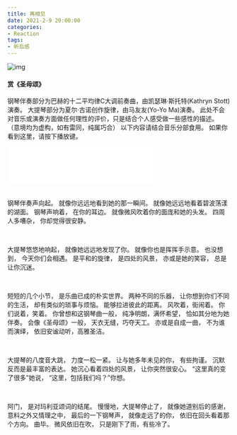 ```yaml
---
title: 再相见
date: 2021-2-9 20:00:00
categories:
- Reaction
tags:
- 听后感
---
```


![img](/images/Reaction/AveMaria.webp)

#### 赏《圣母颂》
钢琴伴奏部分为巴赫的十二平均律C大调前奏曲，由凯瑟琳·斯托特(Kathryn Stott)演奏。
大提琴部分为夏尔·古诺创作旋律，由马友友(Yo-Yo Ma)演奏。
此处不会对音乐或演奏方面做任何理性的评价，只是结合个人感受做一些感性的描述。
（意境均为虚构，如有雷同，纯属巧合）
以下内容请结合音乐分部食用。
如果你看到这里，请按下播放键。

<!-- 网易云播放 -->
<iframe frameborder="no" border="0" marginwidth="0" marginheight="0" width=330 height=86 src="//music.163.com/outchain/player?type=2&id=477745671&auto=1&height=66"></iframe>

<br />
<br />

钢琴伴奏声向起。
就像你远远地看到她的那一瞬间。
就像她远远地看着碧波荡漾的湖面。
钢琴声响着，
在你的耳边。
就像微风吹着你的面庞和她的头发。
四周人多嘈杂，
你却觉得很安静。

<br />

大提琴悠悠地响起，
就像她远远地发现了你。
就像你也是挥挥手示意。
也没想到，
今天你们会相遇。
是平和的旋律，
是四处的风景，
亦或是她的笑容，
总是让你沉迷。

<br />

短短的几个小节，
是乐曲已成的朴实世界。
两种不同的乐器，
让你想到你们不同的生活，
却有类似的琐事与烦恼。
能够拉进彼此的距离。
风吹着，街闹着。
你们说着，笑着。
你曾想和这钢琴曲一般，
纯净明朗，满怀希望，
恰如其分地为她伴奏。
会像《圣母颂》一般，
天衣无缝，巧夺天工。
亦或是自成一曲，
不为谁而演绎，
依旧安谧动听，高雅圣洁。

<br />

大提琴的八度音大跳，
力度一松一紧。
让与她多年未见的你，
有些拘谨。
沉默反而是最丰富的表达。
她沉心看着四处的风景，
让你突然很安心。
“这里真的变了很多”她说，
“这里，包括我们吗？”你想。

<br />

阿门，
是对玛利亚颂词的结尾。
慢慢地，大提琴停止了，
就像她道别后的感谢，
意料之外又情理之中，
最后的一下钢琴声，
就像走远了的你，
依旧在回头看着那个方向。
曲毕。
微风依旧在吹，
只是刚下了雨，有些冷了。